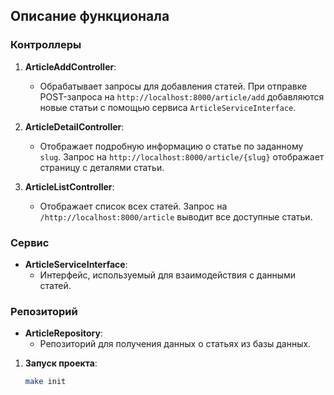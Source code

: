 ## Описание функционала

### Контроллеры

1. **ArticleAddController**:
   - Обрабатывает запросы для добавления статей. При отправке POST-запроса на `http://localhost:8000/article/add` добавляются новые статьи с помощью сервиса `ArticleServiceInterface`.
   
2. **ArticleDetailController**:
   - Отображает подробную информацию о статье по заданному `slug`. Запрос на `http://localhost:8000/article/{slug}` отображает страницу с деталями статьи.

3. **ArticleListController**:
   - Отображает список всех статей. Запрос на `/http://localhost:8000/article` выводит все доступные статьи.

### Сервис

- **ArticleServiceInterface**:
   - Интерфейс, используемый для взаимодействия с данными статей.
   
### Репозиторий

- **ArticleRepository**:
   - Репозиторий для получения данных о статьях из базы данных.


1. **Запуск проекта**:

    ```bash
    make init
    ```
